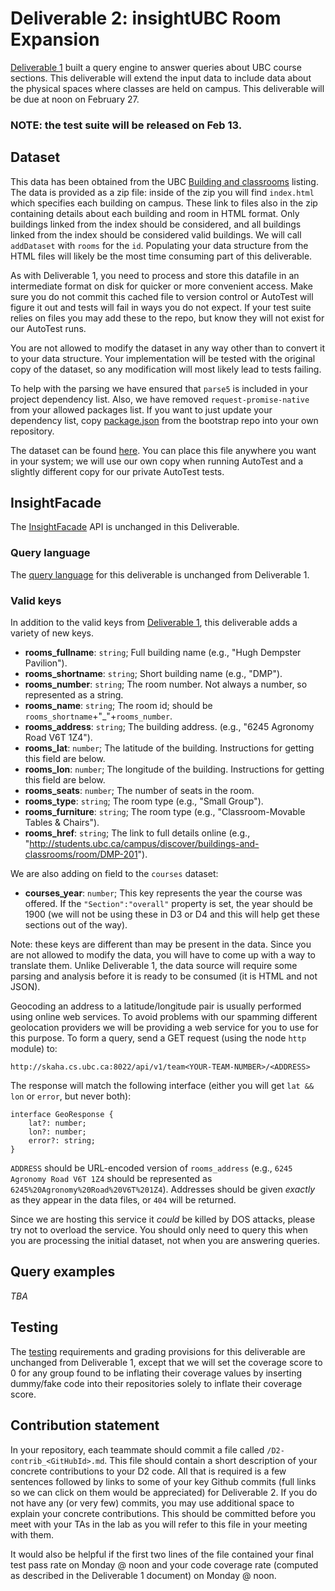 # Deliverable 2: insightUBC Room Expansion

[Deliverable 1](Deliverable1.md) built a query engine to answer queries about UBC course sections. This deliverable will extend the input data to include data about the physical spaces where classes are held on campus. This deliverable will be due at noon on February 27.

### NOTE: the test suite will be released on Feb 13.

## Dataset

This data has been obtained from the UBC [Building and classrooms](http://students.ubc.ca/campus/discover/buildings-and-classrooms) listing. The data is provided as a zip file: inside of the zip you will find ```index.html``` which specifies each building on campus. These link to files also in the zip containing details about each building and room in HTML format. Only buildings linked from the index should be considered, and all buildings linked from the index should be considered valid buildings. We will call ```addDataset``` with ```rooms``` for the ```id```. Populating your data structure from the HTML files will likely be the most time consuming part of this deliverable.

As with Deliverable 1, you need to process and store this datafile in an intermediate format on disk for quicker or more convenient access. Make sure you do not commit this cached file to version control or AutoTest will figure it out and tests will fail in ways you do not expect. If your test suite relies on files you may add these to the repo, but know they will not exist for our AutoTest runs.

You are not allowed to modify the dataset in any way other than to convert it to your data structure. Your implementation will be tested with the original copy of the dataset, so any modification will most likely lead to tests failing.

To help with the parsing we have ensured that ```parse5``` is included in your project dependency list. Also, we have removed ```request-promise-native``` from your allowed packages list. If you want to just update your dependency list, copy [package.json](https://github.com/CS310-2017Jan/bootstrap/blob/master/package.json) from the bootstrap repo into your own repository.

The dataset can be found [here](https://github.com/ubccpsc/310/tree/2017jan/project/rooms.zip). You can place this file anywhere you want in your system; we will use our own copy when running AutoTest and a slightly different copy for our private AutoTest tests.

## InsightFacade

The [InsightFacade](Deliverable1.md#api) API is unchanged in this Deliverable.

### Query language

The [query language](Deliverable1.md#query-engine) for this deliverable is unchanged from Deliverable 1.

### Valid keys

In addition to the valid keys from [Deliverable 1](Deliverable1.md#valid-keys), this deliverable adds a variety of new keys.

* **rooms_fullname**: ```string```; Full building name (e.g., "Hugh Dempster Pavilion").
* **rooms_shortname**: ```string```; Short building name (e.g., "DMP").
* **rooms_number**: ```string```; The room number. Not always a number, so represented as a string.
* **rooms_name**: ```string```; The room id; should be ```rooms_shortname```+"_"+```rooms_number```.
* **rooms_address**: ```string```; The building address. (e.g., "6245 Agronomy Road V6T 1Z4").
* **rooms_lat**: ```number```; The latitude of the building. Instructions for getting this field are below.
* **rooms_lon**: ```number```; The longitude of the building. Instructions for getting this field are below.
* **rooms_seats**: ```number```; The number of seats in the room.
* **rooms_type**: ```string```; The room type (e.g., "Small Group").
* **rooms_furniture**: ```string```; The room type (e.g., "Classroom-Movable Tables & Chairs").
* **rooms_href**: ```string```; The link to full details online (e.g., "http://students.ubc.ca/campus/discover/buildings-and-classrooms/room/DMP-201").

We are also adding on field to the ```courses``` dataset: 

* **courses_year**: ```number```; This key represents the year the course was offered. If the ``` "Section":"overall" ``` property is set, the year should be 1900 (we will not be using these in D3 or D4 and this will help get these sections out of the way).

Note: these keys are different than may be present in the data. Since you are not allowed to modify the data, you will have to come up with a way to translate them. Unlike Deliverable 1, the data source will require some parsing and analysis before it is ready to be consumed (it is HTML and not JSON).

Geocoding an address to a latitude/longitude pair is usually performed using online web services. To avoid problems with our spamming different geolocation providers we will be providing a web service for you to use for this purpose. To form a query, send a GET request (using the node ```http``` module) to:

```
http://skaha.cs.ubc.ca:8022/api/v1/team<YOUR-TEAM-NUMBER>/<ADDRESS>
```

The response will match the following interface (either you will get ```lat && lon``` or ```error```, but never both):

```
interface GeoResponse {
    lat?: number;
    lon?: number;
    error?: string;
}
```

```ADDRESS``` should be URL-encoded version of ```rooms_address``` (e.g.,
```6245 Agronomy Road V6T 1Z4``` should be represented as ```6245%20Agronomy%20Road%20V6T%201Z4```). Addresses should be given _exactly_ as they appear in the data files, or ```404``` will be returned.

Since we are hosting this service it _could_ be killed by DOS attacks, please try not to overload the service. You should only need to query this when you are processing the initial dataset, not when you are answering queries.

## Query examples

*TBA*

## Testing

The [testing](Deliverable1.md#testing) requirements and grading provisions for this deliverable are unchanged from Deliverable 1, except that we will set the coverage score to 0 for any group found to be inflating their coverage values by inserting dummy/fake code into their repositories solely to inflate their coverage score.

## Contribution statement
 
In your repository, each teammate should commit a file called ```/D2-contrib_<GitHubId>.md```. This file should contain a short description of your concrete contributions to your D2 code. All that is required is a few sentences followed by links to some of your key Github commits (full links so we can click on them would be appreciated) for Deliverable 2. If you do not have any (or very few) commits, you may use additional space to explain your concrete contributions. This should be committed before you meet with your TAs in the lab as you will refer to this file in your meeting with them.
 
It would also be helpful if the first two lines of the file contained your final test pass rate on Monday @ noon and your code coverage rate (computed as described in the Deliverable 1 document) on Monday @ noon.
 
 
